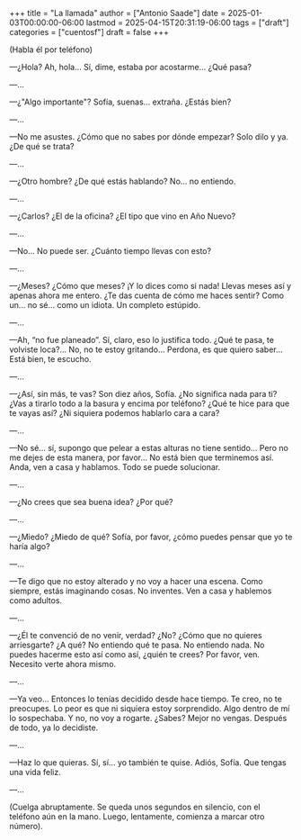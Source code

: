 +++
title = "La llamada"
author = ["Antonio Saade"]
date = 2025-01-03T00:00:00-06:00
lastmod = 2025-04-15T20:31:19-06:00
tags = ["draft"]
categories = ["cuentosf"]
draft = false
+++

(Habla él por teléfono)

—¿Hola? Ah, hola… Sí, dime, estaba por acostarme… ¿Qué pasa?

—…

—¿"Algo importante"? Sofía, suenas… extraña. ¿Estás bien?

—…

—No me asustes. ¿Cómo que no sabes por dónde empezar? Solo dilo y ya. ¿De qué se trata?

—…

—¿Otro hombre? ¿De qué estás hablando? No… no entiendo.

—…

—¿Carlos? ¿El de la oficina? ¿El tipo que vino en Año Nuevo?

—…

—No… No puede ser. ¿Cuánto tiempo llevas con esto?

—…

—¿Meses? ¿Cómo que meses? ¡Y lo dices como si nada! Llevas meses así y apenas ahora me entero. ¿Te das cuenta de cómo me haces sentir? Como un… no sé… como un idiota. Un completo estúpido.

—…

—Ah, “no fue planeado”. Sí, claro, eso lo justifica todo. ¿Qué te pasa, te volviste loca?… No, no te estoy gritando… Perdona, es que quiero saber... Está bien, te escucho.

—…

—¿Así, sin más, te vas? Son diez años, Sofía. ¿No significa nada para ti? ¿Vas a tirarlo todo a la basura y encima por teléfono? ¿Qué te hice para que te vayas así? ¿Ni siquiera podemos hablarlo cara a cara?

—…

—No sé… sí, supongo que pelear a estas alturas no tiene sentido... Pero no me dejes de esta manera, por favor… No está bien que terminemos así. Anda, ven a casa y hablamos. Todo se puede solucionar.

—…

—¿No crees que sea buena idea? ¿Por qué?

—…

—¿Miedo? ¿Miedo de qué? Sofía, por favor, ¿cómo puedes pensar que yo te haría algo?

—…

—Te digo que no estoy alterado y no voy a hacer una escena. Como siempre, estás imaginando cosas. No inventes. Ven a casa y hablemos como adultos.

—…

—¿Él te convenció de no venir, verdad? ¿No? ¿Cómo que no quieres arriesgarte? ¿A qué? No entiendo qué te pasa. No entiendo nada. No puedes hacerme esto así como así, ¿quién te crees? Por favor, ven. Necesito verte ahora mismo.

—…

—Ya veo… Entonces lo tenías decidido desde hace tiempo. Te creo, no te preocupes. Lo peor es que ni siquiera estoy sorprendido. Algo dentro de mí lo sospechaba. Y no, no voy a rogarte. ¿Sabes? Mejor no vengas. Después de todo, ya lo decidiste.

—…

—Haz lo que quieras. Sí, sí… yo también te quise. Adiós, Sofía. Que tengas una vida feliz.

—…

(Cuelga abruptamente. Se queda unos segundos en silencio, con el teléfono aún en la mano. Luego, lentamente, comienza a marcar otro número).
